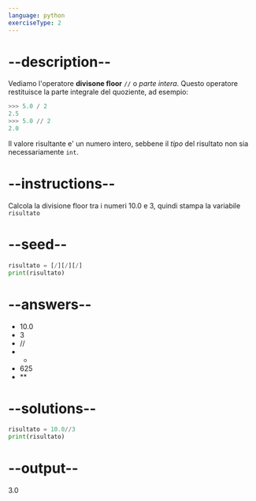 ```yaml
---
language: python
exerciseType: 2
---
```


# --description--

Vediamo l'operatore **divisone floor** `//` o *parte intera*.
Questo operatore restituisce la parte integrale del quoziente, ad esempio:
```python
>>> 5.0 / 2
2.5
>>> 5.0 // 2
2.0
```
Il valore risultante e' un numero intero, sebbene il *tipo* del risultato non sia necessariamente `int`.

# --instructions--

Calcola la divisione floor tra i numeri 10.0 e 3, quindi stampa la variabile `risultato`

# --seed--

```python
risultato = [/][/][/]
print(risultato)
```

# --answers--

- 10.0
- 3
- //
- *
- 625
- **

# --solutions--

```python
risultato = 10.0//3
print(risultato)
```

# --output--

3.0
